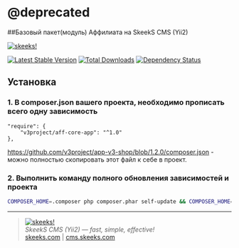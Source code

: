@deprecated
=========================

##Базовый пакет(модуль) Аффилиата на SkeekS CMS (Yii2)

[![skeeks!](https://cms.skeeks.com/uploads/all/35/fd/33/35fd33aa306823dbaf53a0142d43b3fa.png)](https://cms.skeeks.com)

[![Latest Stable Version](https://poser.pugx.org/v3project/aff-core-app/v/stable.png)](https://packagist.org/packages/v3project/aff-core-app)
[![Total Downloads](https://poser.pugx.org/v3project/aff-core-app/downloads.png)](https://packagist.org/packages/v3project/aff-core-app)
[![Dependency Status](https://www.versioneye.com/php/v3project:aff-core-app/dev-master/badge.png)](https://www.versioneye.com/php/v3project:aff-core-app/dev-master)


Установка
------------

### 1. В composer.json вашего проекта, необходимо прописать всего одну зависимость

```
"require": {
    "v3project/aff-core-app": "^1.0"
},
```

https://github.com/v3project/app-v3-shop/blob/1.2.0/composer.json - можно полностью скопировать этот файл к себе в проект.


### 2. Выполнить команду полного обновления зависимостей и проекта

```bash
COMPOSER_HOME=.composer php composer.phar self-update && COMPOSER_HOME=.composer php composer.phar update -o
```


___

> [![skeeks!](https://skeeks.com/img/logo/logo-no-title-80px.png)](https://skeeks.com)  
<i>SkeekS CMS (Yii2) — fast, simple, effective!</i>  
[skeeks.com](https://skeeks.com) | [cms.skeeks.com](https://cms.skeeks.com)

